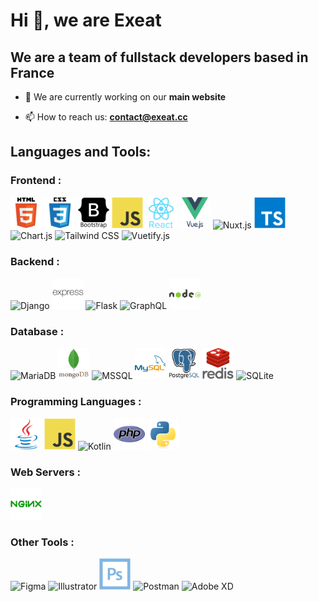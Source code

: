 # Hi 👋, we are Exeat

## We are a team of fullstack developers based in France

- 🔭 We are currently working on our **main website**

- 📫 How to reach us: **contact@exeat.cc**

## Languages and Tools:

### Frontend :
<div>
  <img src="https://raw.githubusercontent.com/devicons/devicon/master/icons/html5/html5-original-wordmark.svg" alt="HTML5" width="50" height="50"/>
  <img src="https://raw.githubusercontent.com/devicons/devicon/master/icons/css3/css3-original-wordmark.svg" alt="CSS3" width="50" height="50"/>
  <img src="https://raw.githubusercontent.com/devicons/devicon/master/icons/bootstrap/bootstrap-plain-wordmark.svg" alt="Bootstrap" width="50" height="50"/>
  <img src="https://raw.githubusercontent.com/devicons/devicon/master/icons/javascript/javascript-original.svg" alt="JavaScript" width="50" height="50"/>
  <img src="https://raw.githubusercontent.com/devicons/devicon/master/icons/react/react-original-wordmark.svg" alt="React" width="50" height="50"/>
  <img src="https://raw.githubusercontent.com/devicons/devicon/master/icons/vuejs/vuejs-original-wordmark.svg" alt="Vue.js" width="50" height="50"/>
  <img src="https://www.vectorlogo.zone/logos/nuxtjs/nuxtjs-icon.svg" alt="Nuxt.js" width="50" height="50"/>
  <img src="https://raw.githubusercontent.com/devicons/devicon/master/icons/typescript/typescript-original.svg" alt="TypeScript" width="50" height="50"/>
  <img src="https://www.chartjs.org/media/logo-title.svg" alt="Chart.js" width="50" height="50"/>
  <img src="https://www.vectorlogo.zone/logos/tailwindcss/tailwindcss-icon.svg" alt="Tailwind CSS" width="50" height="50"/>
  <img src="https://bestofjs.org/logos/vuetify.svg" alt="Vuetify.js" width="50" height="50"/>
</div>

### Backend :
<div>
  <img src="https://cdn.worldvectorlogo.com/logos/django.svg" alt="Django" width="50" height="50"/>
  <img src="https://raw.githubusercontent.com/devicons/devicon/master/icons/express/express-original-wordmark.svg" alt="Express.js" width="50" height="50"/>
  <img src="https://www.vectorlogo.zone/logos/pocoo_flask/pocoo_flask-icon.svg" alt="Flask" width="50" height="50"/>
  <img src="https://www.vectorlogo.zone/logos/graphql/graphql-icon.svg" alt="GraphQL" width="50" height="50"/>
  <img src="https://raw.githubusercontent.com/devicons/devicon/master/icons/nodejs/nodejs-original-wordmark.svg" alt="Node.js" width="50" height="50"/>
</div>

### Database :
<div>
  <img src="https://www.vectorlogo.zone/logos/mariadb/mariadb-icon.svg" alt="MariaDB" width="50" height="50"/>
  <img src="https://raw.githubusercontent.com/devicons/devicon/master/icons/mongodb/mongodb-original-wordmark.svg" alt="MongoDB" width="50" height="50"/>
  <img src="https://www.svgrepo.com/show/303229/microsoft-sql-server-logo.svg" alt="MSSQL" width="50" height="50"/>
  <img src="https://raw.githubusercontent.com/devicons/devicon/master/icons/mysql/mysql-original-wordmark.svg" alt="MySQL" width="50" height="50"/>
  <img src="https://raw.githubusercontent.com/devicons/devicon/master/icons/postgresql/postgresql-original-wordmark.svg" alt="PostgreSQL" width="50" height="50"/>
  <img src="https://raw.githubusercontent.com/devicons/devicon/master/icons/redis/redis-original-wordmark.svg" alt="Redis" width="50" height="50"/>
  <img src="https://www.vectorlogo.zone/logos/sqlite/sqlite-icon.svg" alt="SQLite" width="50" height="50"/>
</div>

### Programming Languages :
<div>
  <img src="https://raw.githubusercontent.com/devicons/devicon/master/icons/java/java-original.svg" alt="Java" width="50" height="50"/>
  <img src="https://raw.githubusercontent.com/devicons/devicon/master/icons/javascript/javascript-original.svg" alt="JavaScript" width="50" height="50"/>
  <img src="https://www.vectorlogo.zone/logos/kotlinlang/kotlinlang-icon.svg" alt="Kotlin" width="50" height="50"/>
  <img src="https://raw.githubusercontent.com/devicons/devicon/master/icons/php/php-original.svg" alt="PHP" width="50" height="50"/>
  <img src="https://raw.githubusercontent.com/devicons/devicon/master/icons/python/python-original.svg" alt="Python" width="50" height="50"/>
</div>
  
### Web Servers :
<div>
  <img src="https://raw.githubusercontent.com/devicons/devicon/master/icons/nginx/nginx-original.svg" alt="Nginx" width="50" height="50"/>
</div>

### Other Tools :
<div>
  <img src="https://www.vectorlogo.zone/logos/figma/figma-icon.svg" alt="Figma" width="50" height="50"/>
  <img src="https://www.vectorlogo.zone/logos/adobe_illustrator/adobe_illustrator-icon.svg" alt="Illustrator" width="50" height="50"/>
  <img src="https://raw.githubusercontent.com/devicons/devicon/master/icons/photoshop/photoshop-line.svg" alt="Photoshop" width="50" height="50"/>
  <img src="https://www.vectorlogo.zone/logos/getpostman/getpostman-icon.svg" alt="Postman" width="50" height="50"/>
  <img src="https://cdn.worldvectorlogo.com/logos/adobe-xd.svg" alt="Adobe XD" width="50" height="50"/>
</div>
  
